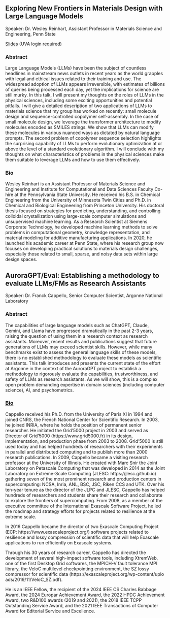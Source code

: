 ## Exploring New Frontiers in Materials Design with Large Language Models

Speaker: Dr. Wesley Reinhart, Assistant Professor in Materials Science and Engineering, Penn State

[Slides](https://virginia.box.com/s/16nf121ofnd5awmg2zs7tv6dal55atcm) (UVA login required) 

### Abstract
Large Language Models (LLMs) have been the subject of countless headlines in mainstream news outlets in recent years as the world grapples with legal and ethical issues related to their training and use. The widespread adoption of LLMs appears irreversible, with estimates of billions of queries being processed each day, yet the implications for science are still murky. In this talk, I will present my thoughts on the roles of LLMs in the physical sciences, including some exciting opportunities and potential pitfalls. I will give a detailed description of two applications of LLMs to materials science that my group has worked on recently: small molecule design and sequence-controlled copolymer self-assembly. In the case of small molecule design, we leverage the transformer architecture to modify molecules encoded as SMILES strings. We show that LLMs can modify these molecules in various nuanced ways as dictated by natural language prompts. The second problem of copolymer sequence selection highlights the surprising capability of LLMs to perform evolutionary optimization at or above the level of a standard evolutionary algorithm. I will conclude with my thoughts on what characteristics of problems in the physical sciences make them suitable to leverage LLMs and how to use them effectively.

### Bio 

Wesley Reinhart is an Assistant Professor of Materials Science and Engineering and Institute for Computational and Data Sciences Faculty Co-hire at the Pennsylvania State University. He received his B.S. in Chemical Engineering from the University of Minnesota Twin Cities and Ph.D. in Chemical and Biological Engineering from Princeton University. His doctoral thesis focused on strategies for predicting, understanding, and controlling colloidal crystallization using large-scale computer simulations and unsupervised machine learning. As a Research Scientist at Siemens Corporate Technology, he developed machine learning methods to solve problems in computational geometry, knowledge representation, and material modeling for additive manufacturing applications. In 2020, he launched his academic career at Penn State, where his research group now focuses on developing practical solutions to materials design challenges, especially those related to small, sparse, and noisy data sets within large design spaces.




## AuroraGPT/Eval: Establishing a methodology to evaluate LLMs/FMs as Research Assistants

Speaker: Dr. Franck Cappello, Senior Computer Scientist, Argonne National Laboratory

### Abstract

The capabilities of large language models such as ChatGPT, Claude, Gemini, and Llama have progressed dramatically in the past 2-3 years, raising the question of using them in a research context as research assistants. Moreover, recent results and publications suggest that future generations of LLMs may exceed scientist skills. However, while many benchmarks exist to assess the general language skills of these models, there is no established methodology to evaluate these models as scientific assistants. This talk introduces and presents the current state of the effort at Argonne in the context of the AuroraGPT project to establish a methodology to rigorously evaluate the capabilities, trustworthiness, and safety of LLMs as research assistants. As we will show, this is a complex open problem demanding expertise in domain sciences (including computer science), AI, and psychometrics.

### [Bio](https://www.anl.gov/profile/franck-cappello)

Cappello received his Ph.D. from the University of Paris XI in 1994 and joined CNRS, the French National Center for Scientific Research. In 2003, he joined INRIA, where he holds the position of permanent senior researcher.  He initiated the Grid’5000 project in 2003 and served as Director of Grid’5000 (https://​www​.grid5000​.fr) in its design, implementation, and production phase from 2003 to 2008. Grid’5000 is still used today and has helped hundreds of researchers with their experiments in parallel and distributed computing and to publish more than 2000 research publications. In 2009, Cappello became a visiting research professor at the University of Illinois. He created with Marc Snir the Joint Laboratory on Petascale Computing that was developed in 2014 as the Joint Laboratory on Extreme-Scale Computing (JLESC: https://​jlesc​.github​.io) gathering seven of the most prominent research and production centers in supercomputing: NCSA, Inria, ANL, BSC, JSC, Riken CCS and UTK. Over his ten-year tenure as the director of the JLPC and JLESC, Cappello has helped hundreds of researchers and students share their research and collaborate to explore the frontiers of supercomputing. From 2008, as a member of the executive committee of the International Exascale Software Project, he led the roadmap and strategy efforts for projects related to resilience at the extreme scale. 

In 2016 Cappello became the director of two Exascale Computing Project (ECP: https://​www​.exas​calepro​ject​.org/) software projects related to resilience and lossy compression of scientific data that will help Exascale applications to run efficiently on Exascale systems.

Through his 30 years of research career, Cappello has directed the development of several high-impact software tools, including XtremWeb, one of the first Desktop Grid softwares, the MPICH-V fault tolerance MPI library, the VeloC multilevel checkpointing environment, the SZ lossy compressor for scientific data (https://​exas​calepro​ject​.org/​w​p​-​c​o​n​t​e​n​t​/​u​p​l​o​a​d​s​/​2​0​1​9​/​1​1​/​V​e​l​o​C​_​S​Z.pdf).

He is an IEEE Fellow, the recipient of the 2024 IEEE CS Charles Babbage Award, the 2024 Europar Achievement Award, the 2022 HPDC Achievement Award, two R&D100 awards (2019 and 2021), the 2018 IEEE TCPP Outstanding Service Award, and the 2021 IEEE Transactions of Computer Award for Editorial Service and Excellence.
